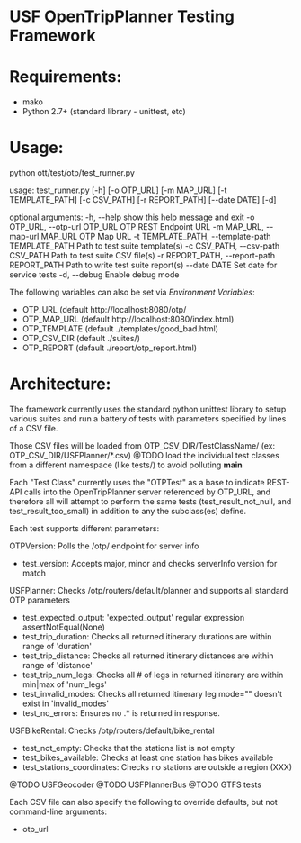 USF OpenTripPlanner Testing Framework
=====================================

Requirements:
=============
* mako
* Python 2.7+ (standard library - unittest, etc)

Usage:
======
python ott/test/otp/test_runner.py

usage: test_runner.py [-h] [-o OTP_URL] [-m MAP_URL] [-t TEMPLATE_PATH]
                      [-c CSV_PATH] [-r REPORT_PATH] [--date DATE] [-d]

optional arguments:
  -h, --help            show this help message and exit
  -o OTP_URL, --otp-url OTP_URL
                        OTP REST Endpoint URL
  -m MAP_URL, --map-url MAP_URL
                        OTP Map URL
  -t TEMPLATE_PATH, --template-path TEMPLATE_PATH
                        Path to test suite template(s)
  -c CSV_PATH, --csv-path CSV_PATH
                        Path to test suite CSV file(s)
  -r REPORT_PATH, --report-path REPORT_PATH
                        Path to write test suite report(s)
  --date DATE           Set date for service tests
  -d, --debug           Enable debug mode

The following variables can also be set via _Environment Variables_:
* OTP_URL (default http://localhost:8080/otp/
* OTP_MAP_URL (default http://localhost:8080/index.html)
* OTP_TEMPLATE (default ./templates/good_bad.html)
* OTP_CSV_DIR (default ./suites/)
* OTP_REPORT (default ./report/otp_report.html)
	

Architecture:
=============

The framework currently uses the standard python unittest library to setup various suites and run a battery of tests with parameters specified by lines of a CSV file.

Those CSV files will be loaded from OTP_CSV_DIR/TestClassName/ (ex: OTP_CSV_DIR/USFPlanner/*.csv)
@TODO load the individual test classes from a different namespace (like tests/) to avoid polluting __main__

Each "Test Class" currently uses the "OTPTest" as a base to indicate REST-API calls into the OpenTripPlanner server referenced by OTP_URL, and therefore all will attempt to perform the same tests (test_result_not_null, and test_result_too_small) in addition to any the subclass(es) define.

Each test supports different parameters:

OTPVersion: Polls the /otp/ endpoint for server info 
* test_version: Accepts major, minor and checks serverInfo version for match

USFPlanner: Checks /otp/routers/default/planner and supports all standard OTP parameters
* test_expected_output: 'expected_output' regular expression assertNotEqual(None)
* test_trip_duration: Checks all returned itinerary durations are within range of 'duration' 
* test_trip_distance: Checks all returned itinerary distances are within range of 'distance'
* test_trip_num_legs: Checks all # of legs in returned itinerary are within min|max of 'num_legs' 
* test_invalid_modes: Checks all returned itinerary leg mode="" doesn't exist in 'invalid_modes'
* test_no_errors: Ensures no <error><id>.* is returned in response.
 
USFBikeRental: Checks /otp/routers/default/bike_rental
* test_not_empty: Checks that the stations list is not empty
* test_bikes_available: Checks at least one station has bikes available
* test_stations_coordinates: Checks no stations are outside a region (XXX)

@TODO USFGeocoder
@TODO USFPlannerBus
@TODO GTFS tests

Each CSV file can also specify the following to override defaults, but not command-line arguments:
* otp_url


